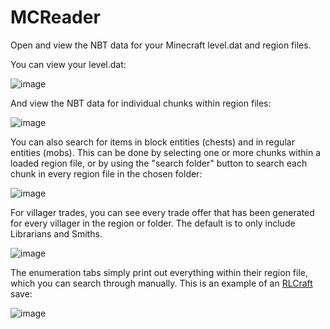 # MCReader

Open and view the NBT data for your Minecraft level.dat and region files.


You can view your level.dat:

![image](https://github.com/liamt19/MCReader/assets/12057628/d9942e1c-32d1-451b-9325-d6efd0488203)

And view the NBT data for individual chunks within region files:

![image](https://github.com/liamt19/MCReader/assets/12057628/fc25890e-ebde-41ac-aff2-3cba9db8c09f)


You can also search for items in block entities (chests) and in regular entities (mobs). This can be done by selecting one or more chunks within a loaded region file, or by using the "search folder" button to search each chunk in every region file in the chosen folder:

![image](https://github.com/liamt19/MCReader/assets/12057628/56963e17-3aad-4413-94a7-31fc7d02561c)

For villager trades, you can see every trade offer that has been generated for every villager in the region or folder. The default is to only include Librarians and Smiths.

![image](https://github.com/liamt19/MCReader/assets/12057628/938b2f28-a61c-429f-a9ea-0742bd584530)

The enumeration tabs simply print out everything within their region file, which you can search through manually.
This is an example of an [RLCraft](https://www.curseforge.com/minecraft/modpacks/rlcraft) save:

![image](https://github.com/liamt19/MCReader/assets/12057628/8548b9f5-bdf9-443f-8aa2-17afaf81cd24)


